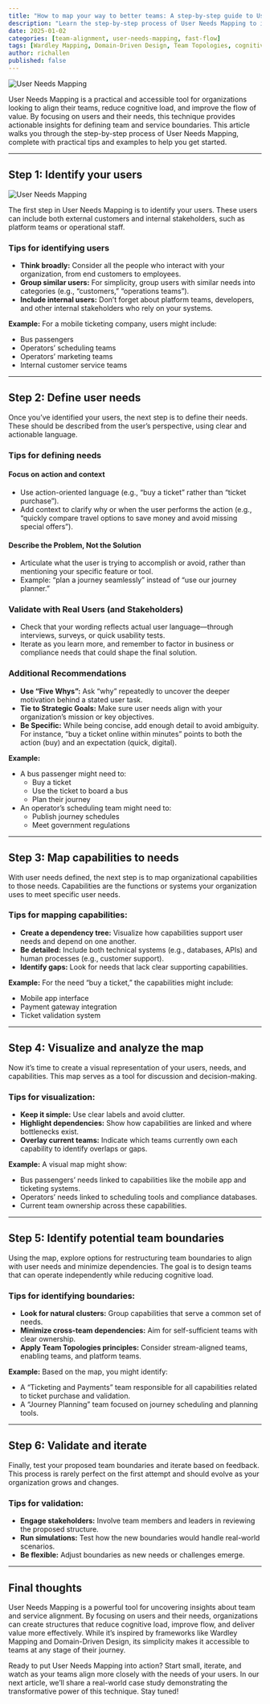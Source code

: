 ```yaml
---
title: "How to map your way to better teams: A step-by-step guide to User Needs Mapping"
description: "Learn the step-by-step process of User Needs Mapping to identify team and service boundaries for better alignment and flow."
date: 2025-01-02
categories: [team-alignment, user-needs-mapping, fast-flow]
tags: [Wardley Mapping, Domain-Driven Design, Team Topologies, cognitive load, organizational design]
author: richallen
published: false
---
```


![User Needs Mapping](/assets/images/unm-sample-users.png)

User Needs Mapping is a practical and accessible tool for organizations looking to align their teams, reduce cognitive load, and improve the flow of value. By focusing on users and their needs, this technique provides actionable insights for defining team and service boundaries. This article walks you through the step-by-step process of User Needs Mapping, complete with practical tips and examples to help you get started.

---

## Step 1: Identify your users

![User Needs Mapping](/assets/images/unm-sample-users.png)

The first step in User Needs Mapping is to identify your users. These users can include both external customers and internal stakeholders, such as platform teams or operational staff.

### Tips for identifying users

- **Think broadly:** Consider all the people who interact with your organization, from end customers to employees.
- **Group similar users:** For simplicity, group users with similar needs into categories (e.g., “customers,” “operations teams”).
- **Include internal users:** Don’t forget about platform teams, developers, and other internal stakeholders who rely on your systems.

**Example:** For a mobile ticketing company, users might include:

- Bus passengers
- Operators’ scheduling teams
- Operators’ marketing teams
- Internal customer service teams

---

## Step 2: Define user needs

Once you’ve identified your users, the next step is to define their needs. These should be described from the user’s perspective, using clear and actionable language.

### Tips for defining needs

#### Focus on action and context

- Use action-oriented language (e.g., “buy a ticket” rather than “ticket purchase”).
- Add context to clarify why or when the user performs the action (e.g., “quickly compare travel options to save money and avoid missing special offers”).

#### Describe the Problem, Not the Solution

- Articulate what the user is trying to accomplish or avoid, rather than mentioning your specific feature or tool.
- Example: “plan a journey seamlessly” instead of “use our journey planner.”

### Validate with Real Users (and Stakeholders)

- Check that your wording reflects actual user language—through interviews, surveys, or quick usability tests.
- Iterate as you learn more, and remember to factor in business or compliance needs that could shape the final solution.

### Additional Recommendations

- **Use “Five Whys”:** Ask “why” repeatedly to uncover the deeper motivation behind a stated user task.
- **Tie to Strategic Goals:** Make sure user needs align with your organization’s mission or key objectives.
- **Be Specific:** While being concise, add enough detail to avoid ambiguity. For instance, “buy a ticket online within minutes” points to both the action (buy) and an expectation (quick, digital).

**Example:**

- A bus passenger might need to:
  - Buy a ticket
  - Use the ticket to board a bus
  - Plan their journey
- An operator’s scheduling team might need to:
  - Publish journey schedules
  - Meet government regulations

---

## Step 3: Map capabilities to needs

With user needs defined, the next step is to map organizational capabilities to those needs. Capabilities are the functions or systems your organization uses to meet specific user needs.

### Tips for mapping capabilities:

- **Create a dependency tree:** Visualize how capabilities support user needs and depend on one another.
- **Be detailed:** Include both technical systems (e.g., databases, APIs) and human processes (e.g., customer support).
- **Identify gaps:** Look for needs that lack clear supporting capabilities.

**Example:**
For the need “buy a ticket,” the capabilities might include:
- Mobile app interface
- Payment gateway integration
- Ticket validation system

---

## Step 4: Visualize and analyze the map

Now it’s time to create a visual representation of your users, needs, and capabilities. This map serves as a tool for discussion and decision-making.

### Tips for visualization:
- **Keep it simple:** Use clear labels and avoid clutter.
- **Highlight dependencies:** Show how capabilities are linked and where bottlenecks exist.
- **Overlay current teams:** Indicate which teams currently own each capability to identify overlaps or gaps.

**Example:**
A visual map might show:
- Bus passengers’ needs linked to capabilities like the mobile app and ticketing systems.
- Operators’ needs linked to scheduling tools and compliance databases.
- Current team ownership across these capabilities.

---

## Step 5: Identify potential team boundaries

Using the map, explore options for restructuring team boundaries to align with user needs and minimize dependencies. The goal is to design teams that can operate independently while reducing cognitive load.

### Tips for identifying boundaries:
- **Look for natural clusters:** Group capabilities that serve a common set of needs.
- **Minimize cross-team dependencies:** Aim for self-sufficient teams with clear ownership.
- **Apply Team Topologies principles:** Consider stream-aligned teams, enabling teams, and platform teams.

**Example:**
Based on the map, you might identify:
- A “Ticketing and Payments” team responsible for all capabilities related to ticket purchase and validation.
- A “Journey Planning” team focused on journey scheduling and planning tools.

---

## Step 6: Validate and iterate

Finally, test your proposed team boundaries and iterate based on feedback. This process is rarely perfect on the first attempt and should evolve as your organization grows and changes.

### Tips for validation:
- **Engage stakeholders:** Involve team members and leaders in reviewing the proposed structure.
- **Run simulations:** Test how the new boundaries would handle real-world scenarios.
- **Be flexible:** Adjust boundaries as new needs or challenges emerge.

---

## Final thoughts

User Needs Mapping is a powerful tool for uncovering insights about team and service alignment. By focusing on users and their needs, organizations can create structures that reduce cognitive load, improve flow, and deliver value more effectively. While it’s inspired by frameworks like Wardley Mapping and Domain-Driven Design, its simplicity makes it accessible to teams at any stage of their journey.

Ready to put User Needs Mapping into action? Start small, iterate, and watch as your teams align more closely with the needs of your users. In our next article, we’ll share a real-world case study demonstrating the transformative power of this technique. Stay tuned!

